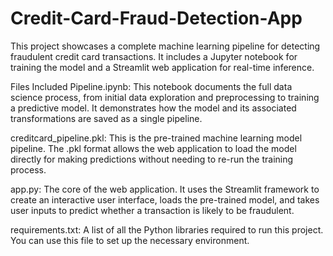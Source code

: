 # Credit-Card-Fraud-Detection-App

This project showcases a complete machine learning pipeline for detecting fraudulent credit card transactions. It includes a Jupyter notebook for training the model and a Streamlit web application for real-time inference.

Files Included
Pipeline.ipynb: This notebook documents the full data science process, from initial data exploration and preprocessing to training a predictive model. It demonstrates how the model and its associated transformations are saved as a single pipeline.

creditcard_pipeline.pkl: This is the pre-trained machine learning model pipeline. The .pkl format allows the web application to load the model directly for making predictions without needing to re-run the training process.

app.py: The core of the web application. It uses the Streamlit framework to create an interactive user interface, loads the pre-trained model, and takes user inputs to predict whether a transaction is likely to be fraudulent.

requirements.txt: A list of all the Python libraries required to run this project. You can use this file to set up the necessary environment.
